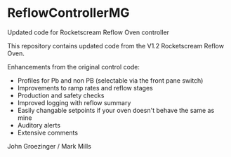# ReflowControllerMG
Updated code for Rocketscream Reflow Oven controller

This repository contains updated code from the V1.2 Rocketscream Reflow Oven.

Enhancements from the original control code:

* Profiles for Pb and non PB (selectable via the front pane switch)
* Improvements to ramp rates and reflow stages
* Production and safety checks
* Improved logging with reflow summary
* Easily changable setpoints if your oven doesn't behave the same as mine
* Auditory alerts
* Extensive comments


John Groezinger / Mark Mills
